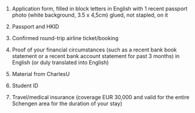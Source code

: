 1. Application form, filled in block letters in English with 1 recent passport photo (white background, 3.5 x 4,5cm) glued, not stapled, on it

2. Passport and HKID

3. Confirmed round-trip airline ticket/booking

4. Proof of your financial circumstances (such as a recent bank book statement or a recent bank account statement for past 3 months) in English (or duly translated into English)  

5. Material from CharlesU

6. Student ID

7. Travel/medical insurance (coverage EUR 30,000 and valid for the entire Schengen area for the duration of your stay)